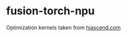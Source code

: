 # fusion-torch-npu

Optimization kernels taken from [hiascend.com](https://www.hiascend.com/document/detail/zh/Pytorch/710/ptmoddevg/trainingmigrguide/performance_tuning_0034.html)
